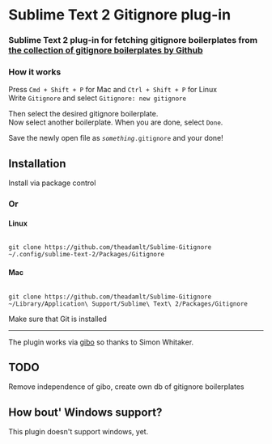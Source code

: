 <h1>Sublime Text 2 Gitignore plug-in</h1>

<h3>Sublime Text 2 plug-in for fetching gitignore boilerplates from <a href="https://github.com/github/gitignore">the collection of gitignore boilerplates by Github</a></h3>

<h3>How it works</h3>
Press <code>Cmd + Shift + P</code> for Mac and <code>Ctrl + Shift + P</code> for Linux<br />
Write <code>Gitignore</code> and select <code>Gitignore: new gitignore</code>

Then select the desired gitignore boilerplate.<br>
Now select another boilerplate. When you are done, select <code>Done</code>.

Save the newly open file as <code><i>something</i>.gitignore</code> and your done!

<h2>Installation</h2>

Install via package control

<h3>Or</h3>

<h4>Linux</h4>

<code>
git clone https://github.com/theadamlt/Sublime-Gitignore ~/.config/sublime-text-2/Packages/Gitignore
</code>


<h4>Mac</h4>

<code>
git clone https://github.com/theadamlt/Sublime-Gitignore ~/Library/Application\ Support/Sublime\ Text\ 2/Packages/Gitignore
</code>


Make sure that Git is installed

<hr>

The plugin works via <a href="https://github.com/simonwhitaker/gitignore-boilerplates">gibo</a> so thanks to Simon Whitaker.

<h2>TODO</h2>
Remove independence of gibo, create own db of gitignore boilerplates


<h2>How bout' Windows support?</h2>
This plugin doesn't support windows, yet.